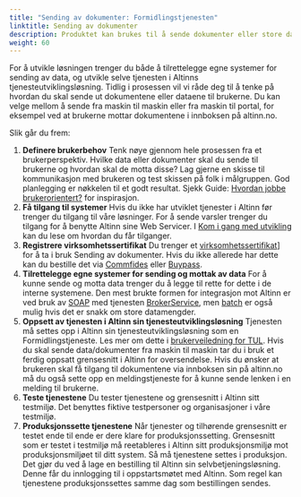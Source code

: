 ```yaml
---
title: "Sending av dokumenter: Formidlingstjenesten"
linktitle: Sending av dokumenter
description: Produktet kan brukes til å sende dokumenter eller store datamengder mellom offentlige virksomheter eller mellom offentlige og private virksomheter.
weight: 60
---
```


For å utvikle løsningen trenger du både å tilrettelegge egne systemer for sending av data, og utvikle selve tjenesten i Altinns tjenesteutviklingsløsning.
Tidlig i prosessen vil vi råde deg til å tenke på hvordan du skal sende ut dokumentene eller dataene til brukerne.
Du kan velge mellom å sende fra maskin til maskin eller fra maskin til portal, for eksempel ved at brukerne mottar dokumentene i innboksen på altinn.no.

Slik går du frem:

1. **Definere brukerbehov**
Tenk nøye gjennom hele prosessen fra et brukerperspektiv. Hvilke data eller dokumenter skal du sende til brukerne og hvordan skal de motta disse?
Lag gjerne en skisse til kommunikasjon med brukeren og test skissen på folk i målgruppen. God planlegging er nøkkelen til et godt resultat.
Sjekk Guide: [Hvordan jobbe brukerorientert?](https://www.altinndigital.no/kom-i-gang/guide-kom-i-gang-med-altinn/hvordan-jobbe-brukerorientert/) for inspirasjon.
2. **Få tilgang til systemer**
Hvis du ikke har utviklet tjenester i Altinn før trenger du tilgang til våre løsninger. For å sende varsler trenger du tilgang for å benytte Altinn sine Web Servicer.
I [Kom i gang med utvikling](/docs/kom-i-gang-med-utvikling/) kan du lese om hvordan du får tilganger.
3. **Registrere virksomhetssertifikat**
Du trenger et [virksomhetssertifikat](https://www.altinn.no/hjelp/profil/avanserte-innstillinger/hva-er-virksomhetssertifikat/)] for å ta i bruk Sending av dokumenter.
Hvis du ikke allerede har dette kan du bestille det via [Commfides](https://www.commfides.com/commfides-virksomhetssertifikat/)
eller [Buypass](https://www.buypass.no/produkter/virksomhetssertifikat-esegl).
4. **Tilrettelegge egne systemer for sending og mottak av data**
For å kunne sende og motta data trenger du å legge til rette for dette i de interne systemene.
Den mest brukte formen for integrasjon mot Altinn er ved bruk av [SOAP](/docs/api/tjenesteeiere/soap/) med tjenesten
[BrokerService](/docs/api/soap/endepunkter-oversikt/#brokerservice), men [batch](/docs/api/tjenesteeiere/batch/) er også mulig hvis det er snakk om store datamengder.
5. **Oppsett av tjenesten i Altinn sin tjenesteutviklingsløsning**
Tjenesten må settes opp i Altinn sin tjenesteutviklingsløsning som en Formidlingstjeneste. Les mer om dette i [brukerveiledning for TUL](/docs/tul/).
Hvis du skal sende data/dokumenter fra maskin til maskin tar du i bruk et ferdig oppsatt grensesnitt i Altinn for oversendelse.
Hvis du ønsker at brukeren skal få tilgang til dokumentene via innboksen sin på altinn.no
må du også sette opp en meldingstjeneste for å kunne sende lenken i en melding til brukerne.
6. **Teste tjenestene**
Du tester tjenestene og grensesnitt i Altinn sitt testmiljø. Det benyttes fiktive testpersoner og organisasjoner i våre testmiljø.
7. **Produksjonssette tjenestene**
Når tjenester og tilhørende grensesnitt er testet ende til ende er dere klare for produksjonssetting.
Grensesnitt som er testet i testmiljø må reetableres i Altinn sitt produksjonsmiljø mot produksjonsmiljøet til ditt system.
Så må tjenestene settes i produksjon. Det gjør du ved å lage en bestilling til Altinn sin selvbetjeningsløsning.
Denne får du innlogging til i oppstartsmøtet med Altinn. Som regel kan tjenestene produksjonssettes samme dag som bestillingen sendes.

